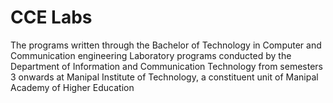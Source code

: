 # CCE Labs
The programs written through the Bachelor of Technology in Computer and Communication engineering Laboratory programs conducted by the Department of Information and Communication Technology from semesters 3 onwards at Manipal Institute of Technology, a constituent unit of Manipal Academy of Higher Education
